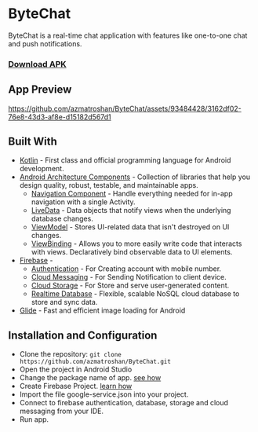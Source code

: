 # ByteChat
ByteChat is a real-time chat application with features like one-to-one chat and push notifications.
### [Download APK](https://drive.google.com/file/d/1UL-l2DxCjcRkCBWwMnoPfywFobA_DuTA/view?usp=sharing)

## App Preview
https://github.com/azmatroshan/ByteChat/assets/93484428/3162df02-76e8-43d3-af8e-d15182d567d1

## Built With
- [Kotlin](https://kotlinlang.org/) - First class and official programming language for Android development.
- [Android Architecture Components](https://developer.android.com/topic/libraries/architecture) - Collection of libraries that help you design quality, robust, testable, and maintainable apps.
  - [Navigation Component](https://developer.android.com/guide/navigation/navigation-getting-started) - Handle everything needed for in-app navigation with a single Activity.
  - [LiveData](https://developer.android.com/topic/libraries/architecture/livedata) - Data objects that notify views when the underlying database changes.
  - [ViewModel](https://developer.android.com/topic/libraries/architecture/viewmodel) - Stores UI-related data that isn't destroyed on UI changes. 
  - [ViewBinding](https://github.com/android/databinding-samples) - Allows you to more easily write code that interacts with views. Declaratively bind observable data to UI elements.
- [Firebase](https://firebase.google.com/) -
  - [Authentication](https://firebase.google.com/docs/auth) - For Creating account with mobile number.
  - [Cloud Messaging](https://firebase.google.com/products/cloud-messaging) - For Sending Notification to client device.
  - [Cloud Storage](https://firebase.google.com/docs/storage) - For Store and serve user-generated content.
  - [Realtime Database](https://firebase.google.com/docs/database) - Flexible, scalable NoSQL cloud database to store and sync data.
- [Glide](https://bumptech.github.io/glide/) - Fast and efficient image loading for Android

## Installation and Configuration
- Clone the repository:   `git clone https://github.com/azmatroshan/ByteChat.git`
- Open the project in Android Studio
- Change the package name of app. [see how](https://stackoverflow.com/questions/16804093/android-studio-rename-package)
- Create Firebase Project. [learn how](https://firebase.google.com/docs/android/setup)
- Import the file google-service.json into your project.
- Connect to firebase authentication, database, storage and cloud messaging from your IDE.
- Run app.
